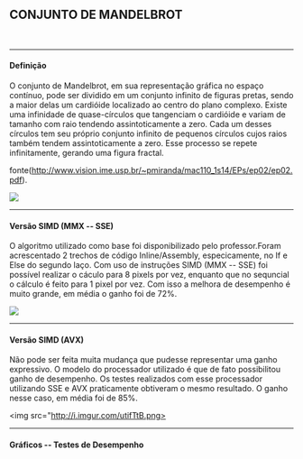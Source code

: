 <h2>CONJUNTO DE MANDELBROT</h2></br>
<hr>
<h4>Definição</h4>

O conjunto de Mandelbrot, em sua representação gráfica no espaço contínuo, pode ser dividido em um
conjunto infinito de figuras pretas, sendo a maior delas um cardióide localizado ao centro do plano
complexo. Existe uma infinidade de quase-círculos que tangenciam o cardióide e variam de tamanho com
raio tendendo assintoticamente a zero. Cada um desses círculos tem seu próprio conjunto infinito de
pequenos círculos cujos raios também tendem assintoticamente a zero. Esse processo se repete
infinitamente, gerando uma figura fractal.

fonte(http://www.vision.ime.usp.br/~pmiranda/mac110_1s14/EPs/ep02/ep02.pdf).

<img src="http://i.imgur.com/HCyni73.png"></img>

<hr>
<h4>Versão SIMD (MMX -- SSE)</h4>

O algoritmo utilizado como base foi disponibilizado pelo professor.Foram acrescentado 2 trechos de código Inline/Assembly, especicamente, no If e Else do segundo laço. Com uso de instruções SIMD (MMX -- SSE) foi possível realizar o cáculo para 8 pixels por vez, enquanto que no sequncial o cálculo é feito para 1 pixel por vez. Com isso a melhora de desempenho é muito grande, em média o ganho foi de 72%.

<img src="http://i.imgur.com/t027N6f.png"></img>

<hr>
<h4>Versão SIMD (AVX)</h4>

Não pode ser feita muita mudança que pudesse representar uma ganho expressivo. O modelo do processador utilizado é que de fato possibilitou ganho de desempenho. Os testes realizados com esse processador utilizando SSE e AVX praticamente obtiveram o mesmo resultado. O ganho nesse caso, em média foi de 85%.

<img src="http://i.imgur.com/utifTtB.png></img>

<hr>
<h4>Gráficos -- Testes de Desempenho</h4>



